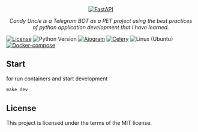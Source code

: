 <p align="center">
  <a href="https://fastapi.tiangolo.com"><img src="https://th.bing.com/th/id/OIG4.dbY3kumcxp.kAMN4P_kz?w=1024&h=1024&rs=1&pid=ImgDetMain" alt="FastAPI"></a>
</p>
<p align="center">
    <em>Candy Uncle is a Telegram BOT as a PET project using the best practices of python application development that I have learned.</em>
</p>

[![License](https://img.shields.io/badge/license-MIT-green.svg)](https://opensource.org/licenses/MIT)
![Python Version](https://img.shields.io/badge/python-3.11-blue.svg)
[![Aiogram](https://img.shields.io/badge/aiogram-3.4.1-blue?style=plastic)](https://docs.aiogram.dev/en/dev-3.x/)
[![Celery](https://img.shields.io/badge/celery-5.4.0-green?style=plastic)](https://github.com/celery/celery)
![Linux (Ubuntu)](https://img.shields.io/badge/linux-ubuntu-green.svg)
[![Docker-compose](https://img.shields.io/badge/docker-compose-orange.svg)](https://www.digitalocean.com/community/tutorials/how-to-install-and-use-docker-compose-on-ubuntu-22-04)

## Start

for run containers and start development
```makefile
make dev
```

## License

This project is licensed under the terms of the MIT license.
